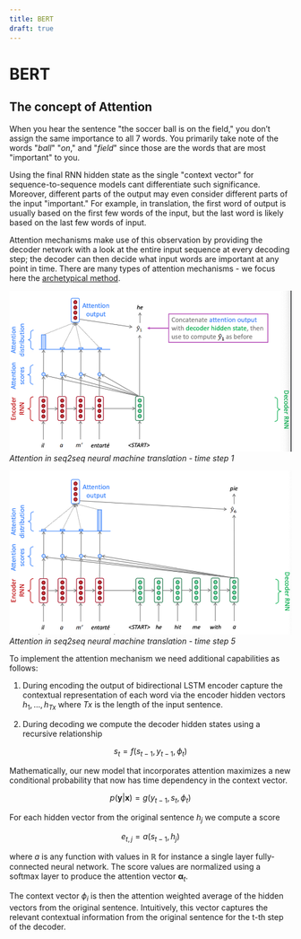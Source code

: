 ```yaml
---
title: BERT 
draft: true
---
```

# BERT 
## The concept of Attention

When you hear the sentence "the soccer ball is on the field," you don’t assign the same importance to all 7 words. You primarily take note of the words "_ball_" "_on_," and "_field_" since those are the words that are most "important" to you.  

Using the final RNN hidden state as the single "context vector" for sequence-to-sequence models cant differentiate such significance. Moreover, different parts of the output
may even consider different parts of the input "important." For example, in translation, the first word of output is usually based on the first few words of the input, but the last word is likely based on the last few words of input.

Attention mechanisms make use of this observation by providing the decoder network with a look at the entire input sequence at every decoding step; the decoder can then decide what input words are important at any point in time. There are many types of attention
mechanisms - we focus here the [archetypical method](https://arxiv.org/abs/1409.0473). 

![seq2seq-attention](images/seq2seq-attention-step1.png#center)
*Attention in seq2seq neural machine translation - time step 1*

![seq2seq-attention](images/seq2seq-attention-step5.png#center)
*Attention in seq2seq neural machine translation - time step 5*

To implement the attention mechanism we need additional capabilities as follows:

1. During encoding the output of bidirectional LSTM encoder capture the contextual representation of each word via the encoder hidden vectors $h_1, ..., h_{Tx}$ where $Tx$ is the length of the input sentence. 

2. During decoding we compute the decoder hidden states using a recursive relationship

$$s_t = f (s_{t-1}, y_{t-1}, \phi_t)$$

Mathematically, our new model that incorporates attention maximizes a new conditional probability that now has time dependency in the context vector. 

$$p(\mathbf y | \mathbf x) = g(y_{t-1}, s_t, \phi_t)$$

For each hidden vector from the original sentence $h_j$ we compute a score

$$e_{t,j} = a(s_{t−1}, h_j)$$

where $a$ is any function with values in $\mathbb R$ for instance a single
layer fully-connected neural network. The score values are normalized 
using a softmax layer to produce the attention vector $\mathbf α_t$. 

The context vector $\phi_i$ is then the attention weighted average of the
hidden vectors from the original sentence. Intuitively, this vector captures the relevant contextual information from the original sentence for the t-th step of the decoder.

